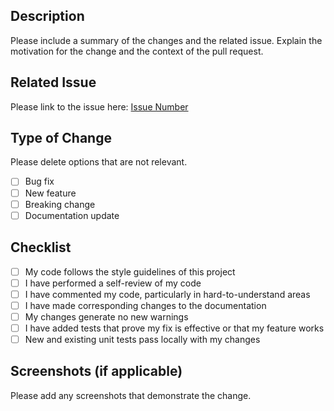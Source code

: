 ## Description

Please include a summary of the changes and the related issue. Explain the motivation for the change and the context of the pull request.

## Related Issue

Please link to the issue here: [Issue Number](https://github.com/SkyCyberIO/SkyCyberIO/issues/issue_number)

## Type of Change

Please delete options that are not relevant.

- [ ] Bug fix
- [ ] New feature
- [ ] Breaking change
- [ ] Documentation update

## Checklist

- [ ] My code follows the style guidelines of this project
- [ ] I have performed a self-review of my code
- [ ] I have commented my code, particularly in hard-to-understand areas
- [ ] I have made corresponding changes to the documentation
- [ ] My changes generate no new warnings
- [ ] I have added tests that prove my fix is effective or that my feature works
- [ ] New and existing unit tests pass locally with my changes

## Screenshots (if applicable)

Please add any screenshots that demonstrate the change.
